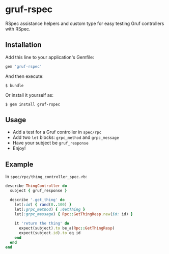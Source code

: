 # gruf-rspec

RSpec assistance helpers and custom type for easy testing Gruf controllers with RSpec.

## Installation

Add this line to your application's Gemfile:

```ruby
gem 'gruf-rspec'
```

And then execute:

    $ bundle

Or install it yourself as:

    $ gem install gruf-rspec

## Usage

* Add a test for a Gruf controller in `spec/rpc`
* Add two `let` blocks: `grpc_method` and `grpc_message`
* Have your subject be `gruf_response`
* Enjoy!

## Example

In `spec/rpc/thing_controller_spec.rb`:

```ruby
describe ThingController do
  subject { gruf_response }

  describe '.get_thing' do
    let(:id) { rand(0..100) }
    let(:grpc_method) { :GetThing }
    let(:grpc_message) { Rpc::GetThingResp.new(id: id) }
    
    it 'return the thing' do
      expect(subject).to be_a(Rpc::GetThingResp)
      expect(subject.id).to eq id
    end
  end
end
```

